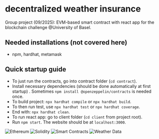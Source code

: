 # decentralized weather insurance

Group project (09/2025): EVM-based smart contract with react app for the blockchain challenge @University of Basel.

## Needed installations (not covered here)

- npm, hardhat, metamask

## Quick startup guide

  - To just run the contracts, go into contract folder (`cd contract`).
  - Install necessary dependencies (should be done automatically at first startup) . Sometimes `npm install @openzeppelin/contracts` is needed once.
  - To build project: `npx hardhat compile` or `npx hardhat build`.
  - To then run test, use `npx hardhat test` or `npx hardhat coverage`.
  - End with: `npx hardhat clean`.
  - To run react app: go to client folder (`cd client` from project root).
  - Run `npm start`. The website should be at `localhost:3000`.

![Ethereum](https://img.shields.io/badge/Ethereum-ETH-3C3C3D?logo=ethereum&logoColor=white&style=for-the-badge)
![Solidity](https://img.shields.io/badge/Solidity-363636?logo=solidity&logoColor=white)
![Smart Contracts](https://img.shields.io/badge/Smart%20Contracts-Secure-blue?logo=lock&logoColor=white)
![Weather Data](https://img.shields.io/badge/Weather-API-blue?logo=cloud&logoColor=white)
